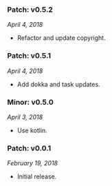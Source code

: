 ### Patch: v0.5.2
_April 4, 2018_

- Refactor and update copyright.


### Patch: v0.5.1
_April 4, 2018_

- Add dokka and task updates.


### Minor: v0.5.0
_April 3, 2018_

- Use kotlin.


### Patch: v0.0.1
_February 19, 2018_

- Initial release.
